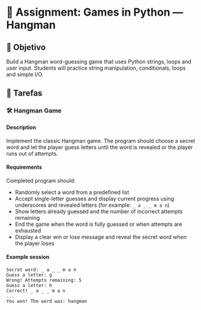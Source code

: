 
# 📘 Assignment: Games in Python — Hangman

## 🎯 Objetivo

Build a Hangman word-guessing game that uses Python strings, loops and user input. Students will practice string manipulation, conditionals, loops and simple I/O.

## 📝 Tarefas

### 🛠️	Hangman Game

#### Description
Implement the classic Hangman game. The program should choose a secret word and let the player guess letters until the word is revealed or the player runs out of attempts.

#### Requirements
Completed program should:

- Randomly select a word from a predefined list
- Accept single-letter guesses and display current progress using underscores and revealed letters (for example: `_ a _ _ m a n`)
- Show letters already guessed and the number of incorrect attempts remaining
- End the game when the word is fully guessed or when attempts are exhausted
- Display a clear win or lose message and reveal the secret word when the player loses

#### Example session
```
Secret word: _ a _ _ m a n
Guess a letter: g
Wrong! Attempts remaining: 5
Guess a letter: h
Correct! _ a _ _ m a n
...
You won! The word was: hangman
```
